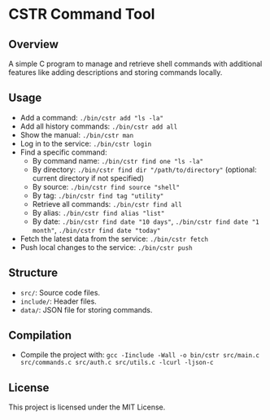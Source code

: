 # CSTR Command Tool

## Overview

A simple C program to manage and retrieve shell commands with additional features like adding descriptions and storing commands locally.

## Usage

- Add a command: `./bin/cstr add "ls -la"`
- Add all history commands: `./bin/cstr add all`
- Show the manual: `./bin/cstr man`
- Log in to the service: `./bin/cstr login`
- Find a specific command:
  - By command name: `./bin/cstr find one "ls -la"`
  - By directory: `./bin/cstr find dir "/path/to/directory"` (optional: current directory if not specified)
  - By source: `./bin/cstr find source "shell"`
  - By tag: `./bin/cstr find tag "utility"`
  - Retrieve all commands: `./bin/cstr find all`
  - By alias: `./bin/cstr find alias "list"`
  - By date: `./bin/cstr find date "10 days"`, `./bin/cstr find date "1 month"`, `./bin/cstr find date "today"`
- Fetch the latest data from the service: `./bin/cstr fetch`
- Push local changes to the service: `./bin/cstr push`

## Structure

- `src/`: Source code files.
- `include/`: Header files.
- `data/`: JSON file for storing commands.

## Compilation

- Compile the project with: `gcc -Iinclude -Wall -o bin/cstr src/main.c src/commands.c src/auth.c src/utils.c -lcurl -ljson-c`

## License

This project is licensed under the MIT License.
